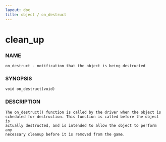 ```yaml
---
layout: doc
title: object / on_destruct
---
```

# clean_up

### NAME

    on_destruct - notification that the object is being destructed

### SYNOPSIS

    void on_destruct(void)

### DESCRIPTION

    The on_destruct() function is called by the driver when the object is
    scheduled for destruction. This function is called before the object is
    actually destructed, and is intended to allow the object to perform any
    necessary cleanup before it is removed from the game.

